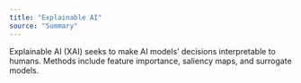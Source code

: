 ```yaml
---
title: "Explainable AI"
source: "Summary"
---
```

Explainable AI (XAI) seeks to make AI models’ decisions interpretable to humans. Methods include feature importance, saliency maps, and surrogate models.

